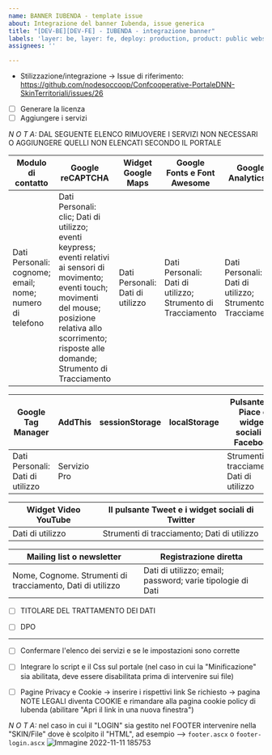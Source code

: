 ```yaml
---
name: BANNER IUBENDA - template issue
about: Integrazione del banner Iubenda, issue generica
title: "[DEV-BE][DEV-FE] - IUBENDA - integrazione banner"
labels: 'layer: be, layer: fe, deploy: production, product: public website'
assignees: ''

---
```


- Stilizzazione/integrazione -> Issue di riferimento:
   https://github.com/nodesoccoop/Confcooperative-PortaleDNN-SkinTerritoriali/issues/26


- [ ] Generare la licenza
- [ ] Aggiungere i servizi

_N O T A:_ 
DAL SEGUENTE ELENCO RIMUOVERE I SERVIZI NON NECESSARI O AGGIUNGERE QUELLI NON ELENCATI SECONDO IL PORTALE

| Modulo di contatto | Google reCAPTCHA | Widget Google Maps | Google Fonts e Font Awesome | Google Analytics 4 |
| ------------- | ------------- | ------------- | ------------- | ------------- |
| Dati Personali: cognome; email; nome; numero di telefono  | Dati Personali: clic; Dati di utilizzo; eventi keypress; eventi relativi ai sensori di movimento; eventi touch; movimenti del mouse; posizione relativa allo scorrimento; risposte alle domande; Strumento di Tracciamento  | Dati Personali: Dati di utilizzo  | Dati Personali: Dati di utilizzo; Strumento di Tracciamento  |  Dati Personali: Dati di utilizzo; Strumento di Tracciamento | 

| Google Tag Manager | AddThis | sessionStorage |  localStorage |  Pulsante Mi Piace e widget sociali di Facebook|
| ------------------ |-----------| ------------------| ------------- | -------------- |
| Dati Personali: Dati di utilizzo | Servizio Pro |      |      |  Strumenti di tracciamento; Dati di utilizzo |

| Widget Video YouTube | Il pulsante Tweet e i widget sociali di Twitter | 
| ------------------ | -------------| 
| Dati di utilizzo | Strumenti di tracciamento; Dati di utilizzo | 

|  Mailing list o newsletter| Registrazione diretta |
| -------------------------- | ----------------------------------------- |
| Nome, Cognome. Strumenti di tracciamento, Dati di utilizzo |  Dati di utilizzo; email; password; varie tipologie di Dati |

- [ ] TITOLARE DEL TRATTAMENTO DEI DATI 
- [ ] DPO
 

--------------------------------------------------------

- [ ] Confermare l'elenco dei servizi e se le impostazioni sono corrette 

- [ ] Integrare lo script e il Css sul portale 
  (nel caso in cui la "Minificazione" sia abilitata, deve essere disabilitata prima di intervenire sui file)

- [ ] Pagine Privacy e Cookie -> inserire i rispettivi link
  Se richiesto  -> pagina NOTE LEGALI diventa COOKIE e rimandare alla pagina cookie policy di Iubenda (abilitare "Apri il link in una nuova finestra")

_N O T A:_ 
nel caso in cui il "LOGIN" sia gestito nel FOOTER intervenire nella "SKIN/File" dove è scolpito il "HTML", ad esempio --> `footer.ascx` o `footer-login.ascx`
![Immagine 2022-11-11 185753](https://user-images.githubusercontent.com/97436469/201400772-d94ec8ba-8170-4390-9f87-f8d7283eea97.jpg)


  
